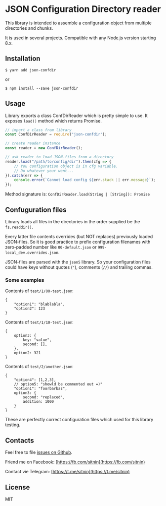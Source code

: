 # JSON Configuration Directory reader

This library is intended to assemble a configuration object from multiple directories and chunks.

It is used in several projects. Compatible with any Node.js version starting 8.x.

## Installation

    $ yarn add json-confdir

or

    $ npm install --save json-confdir

## Usage

Library exports a class ConfDirReader which is pretty simple to use. It exposes `load()` method which returns Promise.

```javascript
// import a class from library
const ConfDirReader = require("json-confdir");

// create reader instance
const reader = new ConfDirReader();

// ask reader to load JSON-files from a directory
reader.load("/path/to/config/dir").then(cfg => {
    // You configuration object is in cfg variable.
    // Do whatever your want...
}).catch(err => {
    console.error(`Cannot load config ${err.stack || err.message}`);
});
```

Method signature is: `ConfDirReader.load(String | [String]): Promise`

## Confuguration files

Library loads all files in the directories in the order supplied be the `fs.readdir()`.

Every latter file contents overrides (but NOT replaces) previously loaded JSON-files. So it is good practice to prefix configuration filenames with zero-padded number like `00-default.json` or `999-local_dev.overrides.json`.

JSON-files are parsed with the `json5` library. So your configuration files could have keys without quotes (`"`), comments (`//`) and trailing commas.

### Some examples

Contents of `test/1/00-test.json`:

```json5
{
    "option1": "blablabla",
    "option2": 123
}
```

Contents of `test/1/10-test.json`:

```json5
{
    option3: {
        key: "value",
        second: [],
    },
    option2: 321
}
```

Contents of `test/2/another.json`:

```json5
{
    "option4": [1,2,3],
    // option5: "showld be commented out =)"
    "option1": "foorbarbaz",
    option3: {
        second: "replaced",
        addition: 1000
    }
}
```

These are perfectly correct configuration files which used for this library testing.

## Contacts

Feel free to file [issues on Github](https://github.com/sitnin/json-confdir/issues).

Friend me on Facebook: [https://fb.com/sitnin](https://fb.com/sitnin)

Contact vie Telegram: [https://t.me/sitnin](https://t.me/sitnin)

## License

MIT

